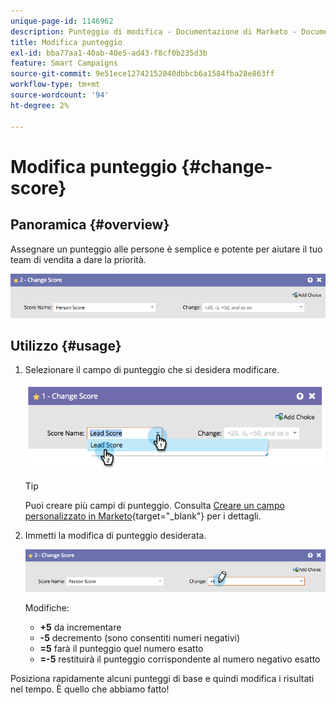 ```yaml
---
unique-page-id: 1146962
description: Punteggio di modifica - Documentazione di Marketo - Documentazione del prodotto
title: Modifica punteggio
exl-id: bba77aa1-40ab-40e5-ad43-f8cf0b235d3b
feature: Smart Campaigns
source-git-commit: 9e51ece12742152040dbbcb6a1584fba28e863ff
workflow-type: tm+mt
source-wordcount: '94'
ht-degree: 2%

---
```


# Modifica punteggio {#change-score}

## Panoramica {#overview}

Assegnare un punteggio alle persone è semplice e potente per aiutare il tuo team di vendita a dare la priorità.

![](assets/flowstep-changescore.png)

## Utilizzo {#usage}

1. Selezionare il campo di punteggio che si desidera modificare.

   ![](assets/image2014-9-22-11-3a7-3a31.png)

   >[!TIP]
   >
   >Puoi creare più campi di punteggio. Consulta [Creare un campo personalizzato in Marketo](/help/marketo/product-docs/administration/field-management/create-a-custom-field-in-marketo.md){target="_blank"} per i dettagli.

1. Immetti la modifica di punteggio desiderata.

   ![](assets/flowstep-changescoretype.png)

   Modifiche:

   * **+5** da incrementare
   * **-5** decremento (sono consentiti numeri negativi)
   * **=5** farà il punteggio quel numero esatto
   * **=-5** restituirà il punteggio corrispondente al numero negativo esatto

Posiziona rapidamente alcuni punteggi di base e quindi modifica i risultati nel tempo. È quello che abbiamo fatto!
